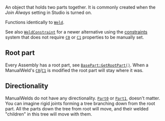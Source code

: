 An object that holds two parts together. It is commonly created when the *Join
Always* setting in Studio is turned on.

Functions identically to [`Weld`](https://create.roblox.com/docs/reference/engine/classes/Weld).

See also [`WeldConstraint`](https://create.roblox.com/docs/reference/engine/classes/WeldConstraint) for a newer alternative using the
[constraints](https://create.roblox.com/docs/physics/mechanical-constraints) system that does not
require [`C0`](https://create.roblox.com/docs/reference/engine/classes/JointInstance#C0) or [`C1`](https://create.roblox.com/docs/reference/engine/classes/JointInstance#C1) properties
to be manually set.
## Root part

Every Assembly has a root part, see [`BasePart:GetRootPart()`](https://create.roblox.com/docs/reference/engine/classes/BasePart#GetRootPart). When a
ManualWeld's [`C0`](https://create.roblox.com/docs/reference/engine/classes/JointInstance#C0)/[`C1`](https://create.roblox.com/docs/reference/engine/classes/JointInstance#C1) is
modified the root part will stay where it was.
## Directionality

ManualWelds do not have any directionality. [`Part0`](https://create.roblox.com/docs/reference/engine/classes/JointInstance#Part0)
or [`Part1`](https://create.roblox.com/docs/reference/engine/classes/JointInstance#Part1), doesn't matter. You can imagine rigid
joints forming a tree branching down from the root part. All the parts down
the tree from root will move, and their welded "children" in this tree will
move with them.